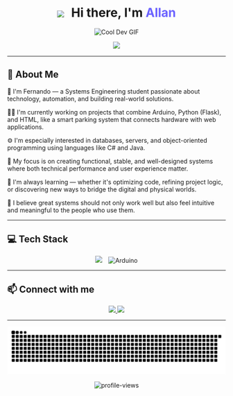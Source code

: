 <h1 align="center">
  <img src="https://media.giphy.com/media/hvRJCLFzcasrR4ia7z/giphy.gif" width="35" style="vertical-align:middle; margin-right:10px;">
  Hi there, I'm <span style="color:#6C63FF;">Allan</span>
</h1>

<p align="center">
  <img src="https://i.pinimg.com/originals/42/b4/22/42b4229a9ec3145edaa895b2415dd720.gif" alt="Cool Dev GIF" style="width:200px;">
</p>

<p align="center">
  <img src="https://readme-typing-svg.herokuapp.com?font=Fira+Code&pause=1000&color=6C63FF&center=true&vCenter=true&width=380&lines=Always+learning">
</p>

---

## 📘 About Me

🧠 I'm Fernando — a Systems Engineering student passionate about technology, automation, and building real-world solutions.

👨‍💻 I'm currently working on projects that combine Arduino, Python (Flask), and HTML, like a smart parking system that connects hardware with web applications.

⚙️ I'm especially interested in databases, servers, and object-oriented programming using languages like C# and Java.

🎯 My focus is on creating functional, stable, and well-designed systems where both technical performance and user experience matter.

🌱 I'm always learning — whether it's optimizing code, refining project logic, or discovering new ways to bridge the digital and physical worlds.

🎨 I believe great systems should not only work well but also feel intuitive and meaningful to the people who use them.

---

## 💻 Tech Stack

<p align="center">
  <img src="https://skillicons.dev/icons?i=c,cpp,python,html, java, php, sql" />
  <img src="https://img.icons8.com/color/48/000000/arduino.png" title="Arduino" alt="Arduino" style="margin-left:10px;" />
</p>

---

## 📫 Connect with me

<p align="center">
  <a href="https://www.instagram.com/allnrao?igsh=MWw5bG9peWI4b3ZkMQ==" target="_blank">
    <img src="https://img.shields.io/badge/Instagram-%23E4405F.svg?style=for-the-badge&logo=instagram&logoColor=white" />
  </a>
  <a href="mailto:aracuna@uamv.edu.ni">
    <img src="https://img.shields.io/badge/Gmail-D14836?style=for-the-badge&logo=gmail&logoColor=white" />
  </a>
</p>

---

<p align="center">
  <img src="https://github.com/StefanosSt/StefanosSt/blob/main/github-user-contribution.svg" alt="Activity Snake">
</p>

<p align="center">
  <img src="https://komarev.com/ghpvc/?username=StefanosSt&label=Profile%20views&color=6C63FF&style=flat" alt="profile-views">
</p>
